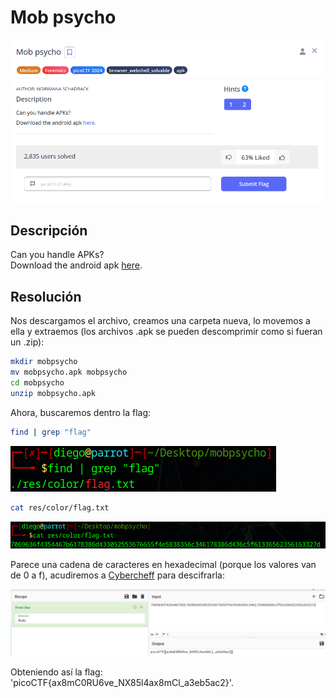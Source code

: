 # Mob psycho
![Descripcion del CTF](img/description.png)

## Descripción
Can you handle APKs?  
Download the android apk [here](https://artifacts.picoctf.net/c_titan/53/mobpsycho.apk).

## Resolución
Nos descargamos el archivo, creamos una carpeta nueva, lo movemos a ella y extraemos (los archivos .apk se pueden descomprimir como si fueran un .zip):

```bash
mkdir mobpsycho
mv mobpsycho.apk mobpsycho
cd mobpsycho
unzip mobpsycho.apk
```

Ahora, buscaremos dentro la flag:

```bash
find | grep "flag"
```

![Consola](img/1.png)

```bash
cat res/color/flag.txt
```

![Consola](img/2.png)

Parece una cadena de caracteres en hexadecimal (porque los valores van de 0 a f), acudiremos a [Cybercheff](https://cyberchef.org/) para descifrarla:

![Cybercheff](img/3.png)

Obteniendo así la flag: 'picoCTF{ax8mC0RU6ve_NX85l4ax8mCl_a3eb5ac2}'.